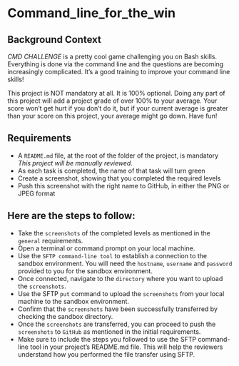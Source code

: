 # Command_line_for_the_win

## Background Context
_CMD CHALLENGE_ is a pretty cool game challenging you on Bash skills. Everything is done via the command line and the questions are becoming increasingly complicated. It’s a good training to improve your command line skills!

This project is NOT mandatory at all. It is 100% optional. Doing any part of this project will add a project grade of over 100% to your average. Your score won’t get hurt if you don’t do it, but if your current average is greater than your score on this project, your average might go down. Have fun!

## Requirements
* A `README.md` file, at the root of the folder of the project, is mandatory
_This project will be manually reviewed._
* As each task is completed, the name of that task will turn green
* Create a screenshot, showing that you completed the required levels
* Push this screenshot with the right name to GitHub, in either the PNG or JPEG format

## Here are the steps to follow:
* Take the `screenshots` of the completed levels as mentioned in the `general` requirements.
* Open a terminal or command prompt on your local machine.
* Use the `SFTP command-line tool` to establish a connection to the sandbox environment. You will need the `hostname`, `username` and `password` provided to you for the sandbox environment.
* Once connected, navigate to the `directory` where you want to upload the `screenshots`.
* Use the SFTP `put` command to upload the `screenshots` from your local machine to the sandbox environment.
* Confirm that the `screenshots` have been successfully transferred by checking the sandbox directory.
* Once the `screenshots` are transferred, you can proceed to push the `screenshots` to `GitHub` as mentioned in the initial requirements.
* Make sure to include the steps you followed to use the SFTP command-line tool in your project’s README.md file. This will help the reviewers understand how you performed the file transfer using SFTP.
